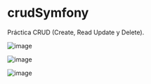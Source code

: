 # crudSymfony
Práctica CRUD (Create, Read Update y Delete).

![image](https://user-images.githubusercontent.com/75576067/200657628-22b673fe-a37f-47b6-9423-2017ff8fdf30.png)

![image](https://user-images.githubusercontent.com/75576067/200657711-a23b8bd9-a224-4e19-a79f-bc6649813cdc.png)

![image](https://user-images.githubusercontent.com/75576067/200657774-14674958-fcd7-49e2-8462-bd52527056c8.png)
